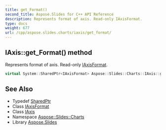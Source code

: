```yaml
---
title: get_Format()
second_title: Aspose.Slides for C++ API Reference
description: Represents format of axis. Read-only IAxisFormat.
type: docs
weight: 677
url: /cpp/aspose.slides.charts/iaxis/get_format/
---
```

## IAxis::get_Format() method


Represents format of axis. Read-only [IAxisFormat](../../iaxisformat/).

```cpp
virtual System::SharedPtr<IAxisFormat> Aspose::Slides::Charts::IAxis::get_Format()=0
```

## See Also

* Typedef [SharedPtr](../../system/sharedptr/)
* Class [IAxisFormat](../iaxisformat/)
* Class [IAxis](./)
* Namespace [Aspose::Slides::Charts](../)
* Library [Aspose.Slides](../../)